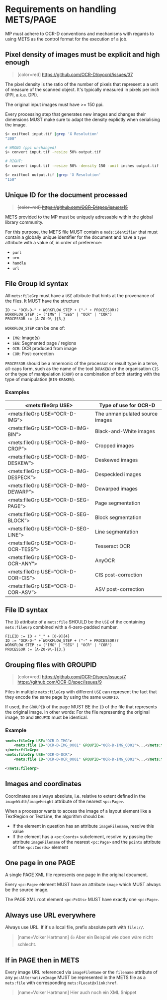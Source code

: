 # Requirements on handling METS/PAGE

MP must adhere to OCR-D conventions and mechanisms with regards to using METS as the control format for the execution of a job.

## Pixel density of images must be explicit and high enough

> [color=red] https://github.com/OCR-D/pyocrd/issues/37

The pixel density is the ratio of the number of pixels that represent a a unit of measure of the scanned object. It's typically measured in pixels per inch (PPI, a.k.a. DPI).

The original input images must have >= 150 ppi.

Every processing step that generates new images and changes their dimensions MUST make sure to adapt the density explictly when serialising the image.

```sh
$> exiftool input.tif |grep 'X Resolution'
"300"

# WRONG (ppi unchanged)
$> convert input.tif -resize 50% output.tif

# RIGHT:
$> convert input.tif -resize 50% -density 150 -unit inches output.tif

$> exiftool output.tif |grep 'X Resolution'
"150"
```

## Unique ID for the document processed

> <del>[color=red] https://github.com/OCR-D/spec/issues/15</del>

METS provided to the MP must be uniquely adressable within the global library community.

For this purpose, the METS file MUST contain a `mods:identifier` that must contain a globally unique identifier for the document and have a `type` attribute with a value of, in order of preference:

* `purl`
* `urn`
* `handle`
* `url`


## File Group id syntax

All `mets:fileGrp` must have a `USE` attribute that hints at the provenance of the files. It MUST have the structure

```
ID := "OCR-D-" + WORKFLOW_STEP + ("-" + PROCESSOR)?
WORKFLOW_STEP := ("IMG" | "SEG" | "OCR" | "COR")
PROCESSOR := [A-Z0-9\-]{3,}
```

`WORKFLOW_STEP` can be one of:

- `IMG`: Image(s)
- `SEG`: Segmented page / regions
- `OCR`: OCR produced from image
- `COR`: Post-correction

`PROCESSOR` should be a mnemonic of the processor or result type in a terse, all-caps form, such as the name of the tool (`KRAKEN`) or the organisation `CIS` or the type of manipulation (`CROP`) or a combination of both starting with the type of manipulation (`BIN-KRAKEN`).

### Examples

<mets:fileGrp USE> | Type of use for OCR-D
-- | --
<mets:fileGrp USE=”OCR-D-IMG”> | The unmanipulated source images
<mets:fileGrp USE=”OCR-D-IMG-BIN”> | Black-and-White images
<mets:fileGrp USE=”OCR-D-IMG-CROP”> | Cropped images
<mets:fileGrp USE=”OCR-D-IMG-DESKEW”> | Deskewed images
<mets:fileGrp USE=”OCR-D-IMG-DESPECK”> | Despeckled images
<mets:fileGrp USE=”OCR-D-IMG-DEWARP”> | Dewarped images
<mets:fileGrp USE=”OCR-D-SEG-PAGE”> | Page segmentation
<mets:fileGrp USE=”OCR-D-SEG-BLOCK”> | Block segmentation
<mets:fileGrp USE=”OCR-D-SEG-LINE”> | Line segmentation
<mets:fileGrp USE=”OCR-D-OCR-TESS”> | Tesseract OCR
<mets:fileGrp USE=”OCR-D-OCR-ANY”> | AnyOCR
<mets:fileGrp USE=”OCR-D-COR-CIS”> | CIS post-correction
<mets:fileGrp USE=”OCR-D-COR-ASV”> | ASV post-correction

## File ID syntax

The `ID` attribute of a `mets:file` SHOULD be the `USE` of the containing `mets:fileGrp` combined with a 4-zero-padded number.

```
FILEID := ID + "_" + [0-9]{4}
ID := "OCR-D-" + WORKFLOW_STEP + ("-" + PROCESSOR)?
WORKFLOW_STEP := ("IMG" | "SEG" | "OCR" | "COR")
PROCESSOR := [A-Z0-9\-]{3,}
```

## Grouping files with GROUPID

> [color=red] <del>https://github.com/OCR-D/spec/issues/7</del>
> https://github.com/OCR-D/spec/issues/9

Files in multiple `mets:fileGrp` with different `USE` can represent the fact that they encode the same page by using the same `GROUPID`.

If used, the `GROUPID` of the page MUST BE the `ID` of the file that represents the original image. In other words: For the file representing the original image, `ID` and `GROUPID` must be identical.

### Example

```xml
<mets:fileGrp USE="OCR-D-IMG">
    <mets:file ID="OCR-D-IMG_0001" GROUPID="OCR-D-IMG_0001">...</mets:file>
</mets:fileGrp>
<mets:fileGrp USE="OCR-D-OCR">
    <mets:file ID="OCR-D-OCR_0001" GROUPID="OCR-D-IMG_0001">...</mets:file>

</mets:fileGrp>
```

## Images and coordinates

Coordinates are always absolute, i.e. relative to extent defined in the `imageWidth`/`imageHeight` attribute of the nearest `<pc:Page>`.

When a processor wants to access the image of a layout element like a TextRegion or TextLine, the algorithm should be:

- If the element in question has an attribute `imageFilename`, resolve this value
- If the element has a `<pc:Coords>` subelement, resolve by passing the attribute `imageFilename` of the nearest `<pc:Page>` and the `points` attribute of the `<pc:Coords>` element

## One page in one PAGE

A single PAGE XML file represents one page in the original document.

Every `<pc:Page>` element MUST have an attribute `image` which MUST always be the source image.

The PAGE XML root element `<pc:PcGts>` MUST have exactly one `<pc:Page>`.

## Always use URL everywhere

Always use URL. If it's a local file, prefix absolute path with `file://`.
> [name=Volker Hartmann] :thumbsup: 
Aber ein Beispiel wie oben wäre nicht schlecht.

## If in PAGE then in METS

Every image URL referenced via `imageFileName` or the `filename` attribute of any `pc:AlternativeImage` MUST be represented in the METS file as a `mets:file` with corresponding `mets:FLocat@xlink:href`. 
> [name=Volker Hartmann] Hier auch noch ein XML Snippet

